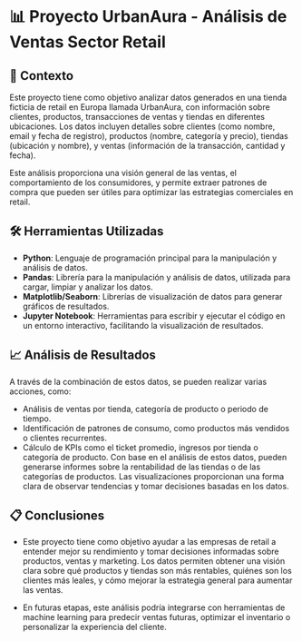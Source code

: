 # 📊 Proyecto UrbanAura - Análisis de Ventas Sector Retail

## 📝 Contexto
Este proyecto tiene como objetivo analizar datos generados en una tienda ficticia de retail en Europa llamada UrbanAura, con información sobre clientes, productos, transacciones de ventas y tiendas en diferentes ubicaciones. Los datos incluyen detalles sobre clientes (como nombre, email y fecha de registro), productos (nombre, categoría y precio), tiendas (ubicación y nombre), y ventas (información de la transacción, cantidad y fecha).

Este análisis proporciona una visión general de las ventas, el comportamiento de los consumidores, y permite extraer patrones de compra que pueden ser útiles para optimizar las estrategias comerciales en retail.

## 🛠️ Herramientas Utilizadas
- **Python**: Lenguaje de programación principal para la manipulación y análisis de datos.
- **Pandas**: Librería para la manipulación y análisis de datos, utilizada para cargar, limpiar y analizar los datos.
- **Matplotlib/Seaborn**: Librerías de visualización de datos para generar gráficos de resultados.
- **Jupyter Notebook**: Herramientas para escribir y ejecutar el código en un entorno interactivo, facilitando la visualización de resultados.

## 📈 Análisis de Resultados
A través de la combinación de estos datos, se pueden realizar varias acciones, como:
- Análisis de ventas por tienda, categoría de producto o periodo de tiempo.
- Identificación de patrones de consumo, como productos más vendidos o clientes recurrentes.
- Cálculo de KPIs como el ticket promedio, ingresos por tienda o categoría de producto.
Con base en el análisis de estos datos, pueden generarse informes sobre la rentabilidad de las tiendas o de las categorías de productos. Las visualizaciones proporcionan una forma clara de observar tendencias y tomar decisiones basadas en los datos.

## 📋 Conclusiones
- Este proyecto tiene como objetivo ayudar a las empresas de retail a entender mejor su rendimiento y tomar decisiones informadas sobre productos, ventas y marketing. Los datos permiten obtener una visión clara sobre qué productos y tiendas son más rentables, quiénes son los clientes más leales, y cómo mejorar la estrategia general para aumentar las ventas.

- En futuras etapas, este análisis podría integrarse con herramientas de machine learning para predecir ventas futuras, optimizar el inventario o personalizar la experiencia del cliente.
